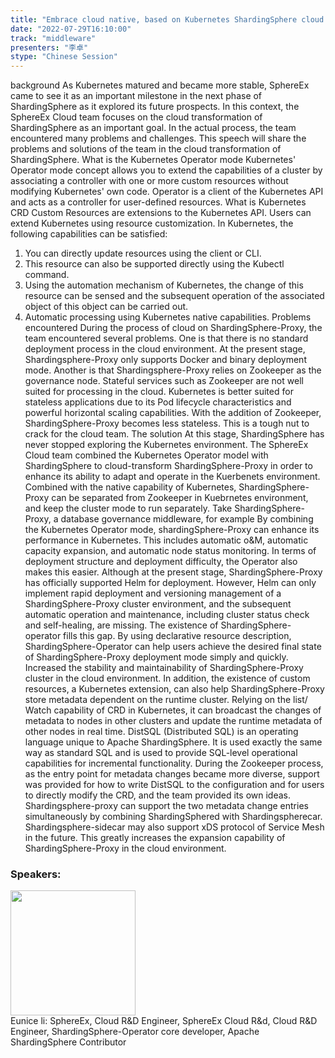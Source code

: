 ```yaml
---
title: "Embrace cloud native, based on Kubernetes ShardingSphere cloud transformation"
date: "2022-07-29T16:10:00"
track: "middleware"
presenters: "李卓"
stype: "Chinese Session"
---
```

background
As Kubernetes matured and became more stable, SphereEx came to see it as an important milestone in the next phase of ShardingSphere as it explored its future prospects. In this context, the SphereEx Cloud team focuses on the cloud transformation of ShardingSphere as an important goal. In the actual process, the team encountered many problems and challenges. This speech will share the problems and solutions of the team in the cloud transformation of ShardingSphere.
What is the Kubernetes Operator mode
Kubernetes' Operator mode concept allows you to extend the capabilities of a cluster by associating a controller with one or more custom resources without modifying Kubernetes' own code.
Operator is a client of the Kubernetes API and acts as a controller for user-defined resources.
What is Kubernetes CRD
Custom Resources are extensions to the Kubernetes API. Users can extend Kubernetes using resource customization.
In Kubernetes, the following capabilities can be satisfied:
1. You can directly update resources using the client or CLI.
2. This resource can also be supported directly using the Kubectl command.
3. Using the automation mechanism of Kubernetes, the change of this resource can be sensed and the subsequent operation of the associated object of this object can be carried out.
4. Automatic processing using Kubernetes native capabilities.
Problems encountered
During the process of cloud on ShardingSphere-Proxy, the team encountered several problems. One is that there is no standard deployment process in the cloud environment. At the present stage, Shardingsphere-Proxy only supports Docker and binary deployment mode. Another is that Shardingsphere-Proxy relies on Zookeeper as the governance node. Stateful services such as Zookeeper are not well suited for processing in the cloud. Kubernetes is better suited for stateless applications due to its Pod lifecycle characteristics and powerful horizontal scaling capabilities. With the addition of Zookeeper, ShardingSphere-Proxy becomes less stateless. This is a tough nut to crack for the cloud team.
The solution
At this stage, ShardingSphere has never stopped exploring the Kubernetes environment. The SphereEx Cloud team combined the Kubernetes Operator model with ShardingSphere to cloud-transform ShardingSphere-Proxy in order to enhance its ability to adapt and operate in the Kuerbenets environment. Combined with the native capability of Kubernetes, ShardingSphere-Proxy can be separated from Zookeeper in Kuebrnetes environment, and keep the cluster mode to run separately.
Take ShardingSphere-Proxy, a database governance middleware, for example
By combining the Kubernetes Operator mode, shardingSphere-Proxy can enhance its performance in Kubernetes. This includes automatic o&M, automatic capacity expansion, and automatic node status monitoring. In terms of deployment structure and deployment difficulty, the Operator also makes this easier. Although at the present stage, ShardingSphere-Proxy has officially supported Helm for deployment. However, Helm can only implement rapid deployment and versioning management of a ShardingSphere-Proxy cluster environment, and the subsequent automatic operation and maintenance, including cluster status check and self-healing, are missing. The existence of ShardingSphere-operator fills this gap. By using declarative resource description, ShardingSphere-Operator can help users achieve the desired final state of ShardingSphere-Proxy deployment mode simply and quickly. Increased the stability and maintainability of ShardingSphere-Proxy cluster in the cloud environment.
In addition, the existence of custom resources, a Kubernetes extension, can also help ShardingSphere-Proxy store metadata dependent on the runtime cluster. Relying on the list/ Watch capability of CRD in Kubernetes, it can broadcast the changes of metadata to nodes in other clusters and update the runtime metadata of other nodes in real time.
DistSQL (Distributed SQL) is an operating language unique to Apache ShardingSphere. It is used exactly the same way as standard SQL and is used to provide SQL-level operational capabilities for incremental functionality. During the Zookeeper process, as the entry point for metadata changes became more diverse, support was provided for how to write DistSQL to the configuration and for users to directly modify the CRD, and the team provided its own ideas. Shardingsphere-proxy can support the two metadata change entries simultaneously by combining ShardingSphered with Shardingspherecar. Shardingsphere-sidecar may also support xDS protocol of Service Mesh in the future. This greatly increases the expansion capability of ShardingSphere-Proxy in the cloud environment.
 ### Speakers: 
 <img src="images/speaker/1089.png" width="200" /><br>Eunice li: SphereEx, Cloud R&D Engineer, SphereEx Cloud R&d, Cloud R&D Engineer, ShardingSphere-Operator core developer, Apache ShardingSphere Contributor

 